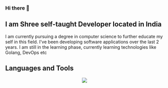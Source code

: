 ### Hi there 👋
## I am Shree self-taught Developer located in India

I am currently pursuing  a degree in computer science to further educate my self in this field. I've been developing software applications over the last 2 years. I am still in the learning phase, currently learning technologies like Golang, DevOps etc


## Languages and Tools

<p align="center">
  <a href="https://skillicons.dev">
    <img src="https://skillicons.dev/icons?i=git,github,react,css,html,js,mysql,nodejs,py,tailwind,mongodb,golang,neovim,linux,postman,worker&perline=9" />
  </a>
</p>

 
 




